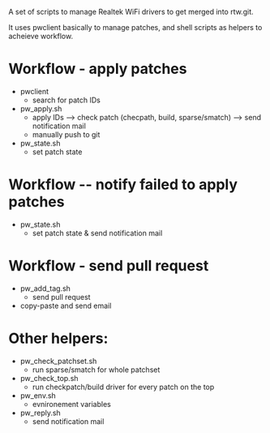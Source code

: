 A set of scripts to manage Realtek WiFi drivers to get merged into rtw.git.

It uses pwclient basically to manage patches, and shell scripts as helpers to acheieve workflow.

# Workflow - apply patches
* pwclient
  * search for patch IDs
* pw_apply.sh
  * apply IDs --> check patch (checpath, build, sparse/smatch) --> send notification mail
  * manually push to git
* pw_state.sh
  * set patch state

# Workflow -- notify failed to apply patches
* pw_state.sh
  * set patch state & send notification mail

# Workflow - send pull request
* pw_add_tag.sh
  * send pull request
* copy-paste and send email


# Other helpers:
* pw_check_patchset.sh
  * run sparse/smatch for whole patchset
* pw_check_top.sh
  * run checkpatch/build driver for every patch on the top 
* pw_env.sh
  * evnironement variables
* pw_reply.sh
  * send notification mail 
